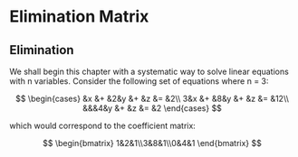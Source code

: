 # Elimination Matrix

## Elimination
We shall begin this chapter with a systematic way to solve linear equations with n variables. Consider the following set of equations where n = 3:

$$
\begin{cases}
&x &+ &2&y &+ &z &= &2\\
3&x &+ &8&y &+ &z &= &12\\
&&&4&y &+ &z &= &2
\end{cases}
$$

which would correspond to the coefficient matrix:

$$
\begin{bmatrix}
1&2&1\\3&8&1\\0&4&1
\end{bmatrix}
$$